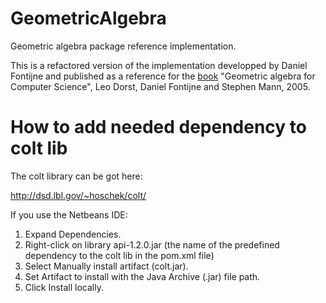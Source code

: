 # GeometricAlgebra
Geometric algebra package reference implementation.

This is a refactored version of the implementation developped by Daniel Fontijne and published as a reference for the [book](https://geometricalgebra.org) "Geometric algebra for Computer Science", Leo Dorst, Daniel Fontijne and Stephen Mann, 2005.

# How to add needed dependency to colt lib

The colt library can be got here:

http://dsd.lbl.gov/~hoschek/colt/

If you use the Netbeans IDE:

1. Expand Dependencies.
2. Right-click on library api-1.2.0.jar (the name of the predefined dependency to the colt lib in the pom.xml file)
3. Select Manually install artifact (colt.jar).
4. Set Artifact to install with the Java Archive (.jar) file path.
5. Click Install locally.

